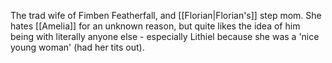 The trad wife of Fimben Featherfall, and [[Florian|Florian's]] step mom. She hates [[Amelia]] for an unknown reason, but quite likes the idea of him being with literally anyone else - especially Lithiel because she was a 'nice young woman' (had her tits out).